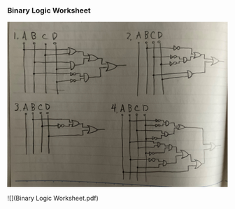 ### Binary Logic Worksheet

![](BinaryLogicWorksheet_question2.jpg)

![](Binary Logic Worksheet.pdf)
